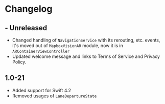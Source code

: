 # Changelog

## - Unreleased

- Changed handling of `NavigationService` with its rerouting, etc. events, it's moved out of `MapboxVisionAR` module, now it is in `ARContainerViewController`
- Updated welcome message and links to Terms of Service and Privacy Policy.

## 1.0-21

- Added support for Swift 4.2
- Removed usages of `LaneDepartureState`
